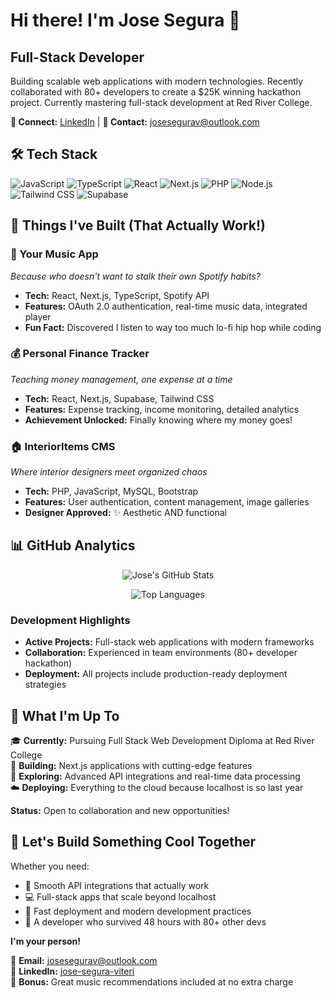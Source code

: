 # Hi there! I'm Jose Segura 👋
## Full-Stack Developer

Building scalable web applications with modern technologies. Recently collaborated with 80+ developers 
to create a $25K winning hackathon project. Currently mastering full-stack development at Red River College.

**🔗 Connect:** [LinkedIn](linkedin.com/in/jose-segura-viteri) | **📧 Contact:** josesegurav@outlook.com

## 🛠️ Tech Stack

![JavaScript](https://img.shields.io/badge/-JavaScript-F7DF1E?style=flat-square&logo=javascript&logoColor=black)
![TypeScript](https://img.shields.io/badge/-TypeScript-3178C6?style=flat-square&logo=typescript&logoColor=white)
![React](https://img.shields.io/badge/-React-61DAFB?style=flat-square&logo=react&logoColor=black)
![Next.js](https://img.shields.io/badge/-Next.js-000000?style=flat-square&logo=next.js&logoColor=white)
![PHP](https://img.shields.io/badge/-PHP-777BB4?style=flat-square&logo=php&logoColor=white)
![Node.js](https://img.shields.io/badge/-Node.js-339933?style=flat-square&logo=node.js&logoColor=white)
![Tailwind CSS](https://img.shields.io/badge/-Tailwind%20CSS-06B6D4?style=flat-square&logo=tailwindcss&logoColor=white)
![Supabase](https://img.shields.io/badge/-Supabase-3ECF8E?style=flat-square&logo=supabase&logoColor=white)

## 🚀 Things I've Built (That Actually Work!)

### 🎵 Your Music App
*Because who doesn't want to stalk their own Spotify habits?*
- **Tech:** React, Next.js, TypeScript, Spotify API
- **Features:** OAuth 2.0 authentication, real-time music data, integrated player
- **Fun Fact:** Discovered I listen to way too much lo-fi hip hop while coding

### 💰 Personal Finance Tracker  
*Teaching money management, one expense at a time*
- **Tech:** React, Next.js, Supabase, Tailwind CSS
- **Features:** Expense tracking, income monitoring, detailed analytics
- **Achievement Unlocked:** Finally knowing where my money goes!

### 🏠 InteriorItems CMS
*Where interior designers meet organized chaos*
- **Tech:** PHP, JavaScript, MySQL, Bootstrap
- **Features:** User authentication, content management, image galleries
- **Designer Approved:** ✨ Aesthetic AND functional

## 📊 GitHub Analytics

<div align="center">

![Jose's GitHub Stats](https://github-readme-stats.vercel.app/api?username=josedsegurav&show_icons=true&theme=default&hide_border=true)

![Top Languages](https://github-readme-stats.vercel.app/api/top-langs/?username=josedsegurav&layout=compact&theme=default&hide_border=true)

</div>

### Development Highlights
- **Active Projects:** Full-stack web applications with modern frameworks
- **Collaboration:** Experienced in team environments (80+ developer hackathon)
- **Deployment:** All projects include production-ready deployment strategies

## 🎯 What I'm Up To

🎓 **Currently:** Pursuing Full Stack Web Development Diploma at Red River College  
🔨 **Building:** Next.js applications with cutting-edge features  
🎵 **Exploring:** Advanced API integrations and real-time data processing  
☁️ **Deploying:** Everything to the cloud because localhost is so last year  

**Status:** Open to collaboration and new opportunities!

## 🤝 Let's Build Something Cool Together

Whether you need:
- 🎵 Smooth API integrations that actually work
- 💻 Full-stack apps that scale beyond localhost
- 🚀 Fast deployment and modern development practices
- 🎯 A developer who survived 48 hours with 80+ other devs

**I'm your person!**

📧 **Email:** josesegurav@outlook.com  
💼 **LinkedIn:** [jose-segura-viteri](linkedin.com/in/jose-segura-viteri)  
🎵 **Bonus:** Great music recommendations included at no extra charge
